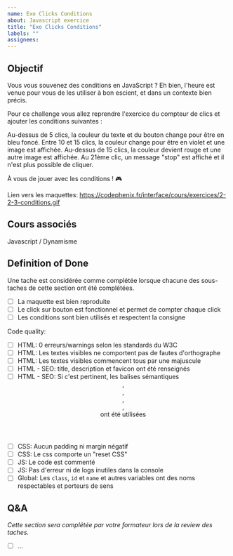 ```yaml
---
name: Exo Clicks Conditions
about: Javascript exercice
title: "Exo Clicks Conditions"
labels: ""
assignees:
---
```


## Objectif

Vous vous souvenez des conditions en JavaScript ? Eh bien, l'heure est venue pour vous de les utiliser à bon escient, et dans un contexte bien précis.

Pour ce challenge vous allez reprendre l'exercice du compteur de clics et ajouter les conditions suivantes :

Au-dessus de 5 clics, la couleur du texte et du bouton change pour être en bleu foncé.
Entre 10 et 15 clics, la couleur change pour être en violet et une image est affichée.
Au-dessus de 15 clics, la couleur devient rouge et une autre image est affichée.
Au 21ème clic, un message "stop" est affiché et il n'est plus possible de cliquer.

À vous de jouer avec les conditions ! 🎮

Lien vers les maquettes: https://codephenix.fr/interface/cours/exercices/2-2-3-conditions.gif

## Cours associés

Javascript / Dynamisme

## Definition of Done

Une tache est considérée comme complétée lorsque chacune des sous-taches de cette section ont été complétées.

- [ ] La maquette est bien reproduite
- [ ] Le click sur bouton est fonctionnel et permet de compter chaque click
- [ ] Les conditions sont bien utilisés et respectent la consigne

<!-- CODE_QUALITY_START -->
Code quality:

- [ ] HTML: 0 erreurs/warnings selon les standards du W3C
- [ ] HTML: Les textes visibles ne comportent pas de fautes d'orthographe
- [ ] HTML: Les textes visibles commencent tous par une majuscule
- [ ] HTML - SEO: title, description et favicon ont été renseignés
- [ ] HTML - SEO: Si c'est pertinent, les balises sémantiques <header>, <footer>, <main>, <nav>, <section> ont été utilisées
- [ ] CSS: Aucun padding ni margin négatif
- [ ] CSS: Le css comporte un "reset CSS"
- [ ] JS: Le code est commenté
- [ ] JS: Pas d'erreur ni de logs inutiles dans la console
- [ ] Global: Les `class`, `id` et `name` et autres variables ont des noms respectables et porteurs de sens

<!-- CODE_QUALITY_END -->

## Q&A

_Cette section sera complétée par votre formateur lors de la review des taches._

- [ ] ...
